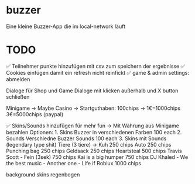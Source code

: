# buzzer
Eine kleine Buzzer-App die im local-network läuft


# TODO
✅ Teilnehmer punkte hinzufügen mit csv zum speichern der ergebnisse
✅ Cookies einfügen damit ein refresh nicht reinfickt
✅ game & admin settings: abmelden

Dialoge für Shop und Game
Dialoge mit klicken außerhalb und X button schließen

Minigame -> Maybe Casino -> Startguthaben: 100chips -> 1€=1000chips 3€=5000chips (paypal)

✅ Skins/Sounds hinzufügen für mehr fun -> Mit Währung aus Minigame bezahlen
    Optionen:
    1. Skins
        Buzzer in verschiedenen Farben                                          100 each
    2. Sounds
        Verschiedne Buzzer Sounds                                               100 each
    3. Skins mit Sounds (legendary type shit)
        Tiere (3 tiere) -> Kuh                                                  250 chips
        Auto                                                                    250 chips
        Punching bag                                                            250 chips
        Geldsack                                                                250 chips
        Heartsteal                                                              500 chips
        Travis Scott - Fein (3sek)                                              750 chips
        Kai is a big humper                                                     750 chips
        DJ Khaled - We the best music - Another one - Life if Roblux            1000 chips


background skins
    regenbogen